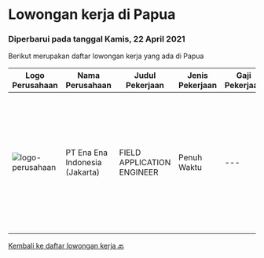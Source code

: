 
  # Lowongan kerja di Papua

  ### Diperbarui pada tanggal Kamis, 22 April 2021

  Berikut merupakan daftar lowongan kerja yang ada di Papua

  |Logo Perusahaan | Nama Perusahaan | Judul Pekerjaan | Jenis Pekerjaan | Gaji Pekerjaan | Lokasi | Deskripsi | Tanggal diunggah | Pranala |
  | -------------- | --------------- | --------------- | --------- | --------- | -------------- | ------- | ----------- | ----------- |
  |![logo-perusahaan](https://image-service-cdn.seek.com.au/64b85e3aa2e588c81270eb30de69a6443b184393/ee4dce1061f3f616224767ad58cb2fc751b8d2dc)|PT Ena Ena Indonesia (Jakarta)|FIELD APPLICATION ENGINEER|Penuh Waktu|---|Papua|ENA INDONESIA adalah perusahaan solusi IT di bidang kesehatan, pendidikan dan pemerintahan, mencari  FIELD APPLICATION ENGINEER Yang terbeban untuk...|Senin, 12 April 2021|https://www.jobstreet.co.id/id/job/field-application-engineer-3504960?token=0~ec3d23b9-8eee-4f86-a7d8-e05a0e6e8cd1&sectionRank=1&jobId=jobstreet-id-job-3504960|


  [Kembali ke daftar lowongan kerja 🔙](../README.md#daftar-lowongan-kerja)
  